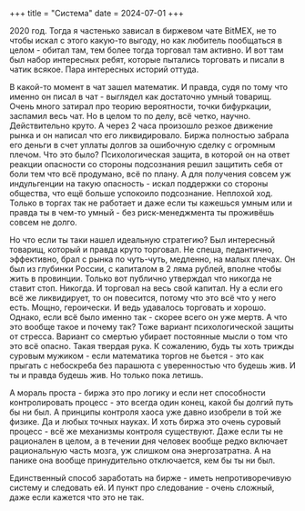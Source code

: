 +++
title = "Система"
date = 2024-07-01
+++

2020 год. Тогда я частенько зависал в биржевом чате BitMEX, не то чтобы искал с этого какую-то выгоду, но как любитель пообщаться в целом - обитал там, тем более тогда торговал там активно. И вот там был набор интересных ребят, которые пытались торговать и писали в чатик всякое. Пара интересных историй оттуда.

В какой-то момент в чат зашел математик. И правда, судя по тому что именно он писал в чат - выглядел как достаточно умный товарищ. Очень много затирал про теорию вероятности, точки бифуркации, заспамил весь чат. Но в целом то по делу, всё четко, научно. Действительно круто. А через 2 часа произошло резкое движение рынка и он написал что его ликвидировало. Биржа полностью забрала его деньги в счет уплаты долгов за ошибочную сделку с огромным плечом. Что это было? Психологическая защита, в которой он на ответ реакции опасности со стороны подсознания решил защитить себя от боли тем что всё продумано, всё по плану. А для получения совсем уж индульгенции на такую опасность - искал поддержки со стороны общества, что ещё больше успокоило подсознание. Неплохой ход. Только в торгах так не работает и даже если ты кажешься умным или и правда ты в чем-то умный - без риск-менеджмента ты проживёшь совсем не долго.

Но что если ты таки нашел идеальную стратегию? Был интересный товарищ, который и правда круто торговал. Не спеша, педантично, эффективно, брал с рынка по чуть-чуть, медленно, на малых плечах. Он был из глубинки России, с капиталом в 2 ляма рублей, вполне чтобы жить в провинции. Только вот публично утверждал что никогда не ставит стоп. Никогда. И торговал на весь свой капитал. Ну а если его всё же ликвидирует, то он повесится, потому что это всё что у него есть. Мощно, героически. И ведь удавалось торговать и хорошо. Однако, если всё было именно так - скорее всего он уже мертв. А что это вообще такое и почему так? Тоже вариант психологической защиты от стресса. Вариант со смертью убирает постоянные мысли о том что это всё опасно. Такая твердая рука. К сожалению, будь ты хоть трижды суровым мужиком - если математика торгов не бьется - это как прыгать с небоскреба без парашюта с уверенностью что будешь жив. И ты и правда будешь жив. Но только пока летишь.

А мораль проста - биржа это про логику и если нет способности контролировать процесс - это всегда один конец, какой бы долгий путь бы ни был. А принципы контроля хаоса уже давно изобрели в той же физике. Да и любых точных науках. И хоть биржа это очень суровый процесс - всё же механизмы контроля существуют. Даже если ты не рационален в целом, а в течении дня человек вообще редко включает рациональную часть мозга, уж слишком она энергозатратна. А на панике она вообще принудительно отключается, кем бы ты ни был.

Единственный способ заработать на бирже - иметь непротиворечивую систему и следовать ей. И пункт про следование - очень сложный, даже если кажется что это не так.